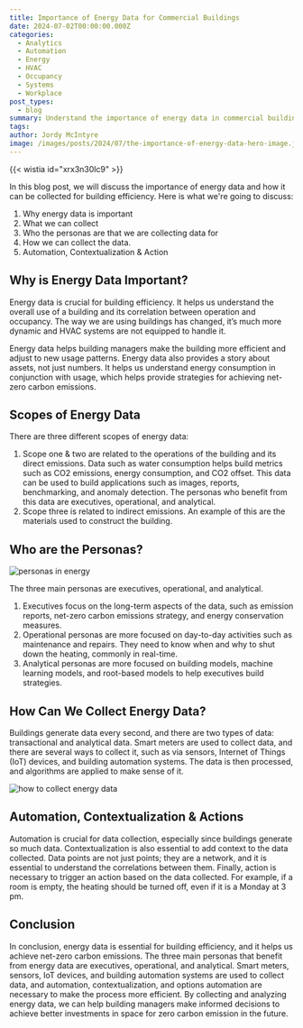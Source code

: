 ```yaml
---
title: Importance of Energy Data for Commercial Buildings
date: 2024-07-02T00:00:00.000Z
categories:
  - Analytics
  - Automation
  - Energy
  - HVAC
  - Occupancy
  - Systems
  - Workplace
post_types:
  - blog
summary: Understand the importance of energy data in commercial buildings. Learn how analytics drive energy reduction and enhance workplace efficiency.
tags:
author: Jordy McIntyre
image: /images/posts/2024/07/the-importance-of-energy-data-hero-image.jpg
---
```

‍{{< wistia id="xrx3n30lc9" >}}

In this blog post, we will discuss the importance of energy data and how it can be collected for building efficiency. Here is what we're going to discuss:

1.  Why energy data is important
2.  What we can collect
3.  Who the personas are that we are collecting data for
4.  How we can collect the data.
5.  Automation, Contextualization & Action

**Why is Energy Data Important?**
---------------------------------

Energy data is crucial for building efficiency. It helps us understand the overall use of a building and its correlation between operation and occupancy. The way we are using buildings has changed, it’s much more dynamic and HVAC systems are not equipped to handle it. 

Energy data helps building managers make the building more efficient and adjust to new usage patterns. Energy data also provides a story about assets, not just numbers. It helps us understand energy consumption in conjunction with usage, which helps provide strategies for achieving net-zero carbon emissions.

**Scopes of Energy Data**
-------------------------

There are three different scopes of energy data: 

1.  Scope one & two are related to the operations of the building and its direct emissions. Data such as water consumption helps build metrics such as CO2 emissions, energy consumption, and CO2 offset. This data can be used to build applications such as images, reports, benchmarking, and anomaly detection. The personas who benefit from this data are executives, operational, and analytical.
2.  Scope three is related to indirect emissions. An example of this are the materials used to construct the building. 

**Who are the Personas?**
-------------------------

![personas in energy](/images/posts/2024/07/image1.png)

The three main personas are executives, operational, and analytical. 

1.  Executives focus on the long-term aspects of the data, such as emission reports, net-zero carbon emissions strategy, and energy conservation measures. 
2.  Operational personas are more focused on day-to-day activities such as maintenance and repairs. They need to know when and why to shut down the heating, commonly in real-time. 
3.  Analytical personas are more focused on building models, machine learning models, and root-based models to help executives build strategies.

**How Can We Collect Energy Data?**
-----------------------------------

Buildings generate data every second, and there are two types of data: transactional and analytical data. Smart meters are used to collect data, and there are several ways to collect it, such as via sensors, Internet of Things (IoT) devices, and building automation systems. The data is then processed, and algorithms are applied to make sense of it.

![how to collect energy data](/images/posts/2024/07/image3.png)

**Automation, Contextualization & Actions**
-------------------------------------------

Automation is crucial for data collection, especially since buildings generate so much data. Contextualization is also essential to add context to the data collected. Data points are not just points; they are a network, and it is essential to understand the correlations between them. Finally, action is necessary to trigger an action based on the data collected. For example, if a room is empty, the heating should be turned off, even if it is a Monday at 3 pm.

**Conclusion**
--------------

In conclusion, energy data is essential for building efficiency, and it helps us achieve net-zero carbon emissions. The three main personas that benefit from energy data are executives, operational, and analytical. Smart meters, sensors, IoT devices, and building automation systems are used to collect data, and automation, contextualization, and options automation are necessary to make the process more efficient. By collecting and analyzing energy data, we can help building managers make informed decisions to achieve better investments in space for zero carbon emission in the future.